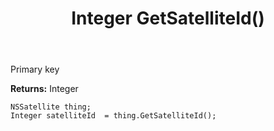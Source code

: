 ﻿---
uid: crmscript_ref_NSSatellite_GetSatelliteId
title: Integer GetSatelliteId()
intellisense: NSSatellite.GetSatelliteId
keywords: NSSatellite, GetSatelliteId
so.topic: reference
---

Primary key

**Returns:** Integer


```crmscript
NSSatellite thing;
Integer satelliteId  = thing.GetSatelliteId();
```


